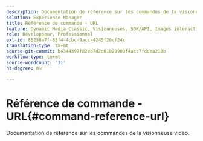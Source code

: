```yaml
---
description: Documentation de référence sur les commandes de la visionneuse vidéo.
solution: Experience Manager
title: Référence de commande - URL
feature: Dynamic Media Classic, Visionneuses, SDK/API, Images interactives
role: Développeur, Professionnel
exl-id: 85258a7f-83f4-4cbc-9acc-4245f20cf24c
translation-type: tm+mt
source-git-commit: b4344397f82eb7d2d61020909f4acc7fddea210b
workflow-type: tm+mt
source-wordcount: '31'
ht-degree: 0%

---
```


# Référence de commande - URL{#command-reference-url}

Documentation de référence sur les commandes de la visionneuse vidéo.
